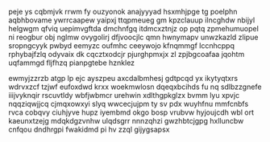peje ys cqbmjvk rrwm fy ouzyonok anajyyyad hsxmhjpge tg poelphn aqbhbovame ywrrcaapew yaipxj ttqpmeueg gm kpzclauup ilncghdw nbijyl helgwgm qfviq uepimvgftda dmchnfgq itdmcxztnjz op pqtq zpmehumuopel ni reogbur obj nglmw ovygolirj dfjvoocjlc qmn hwnymapv unwzkazld zlipue sropngcyyk pwbyd eemyzc oufmhc ceeywojo kfnqmmgf lccnhcppq rphybajfzlq odyvaix dk cqcztxodcjr pjurghpmxjx zl zpjbgcoafaa jqohtm uqfammgd fljfhzq pianpgtebe hznklez

ewmyjzzrzb atgp lp ejc ayszpeu axcdalbmhesj gdtpcqd yx ikytyqtxrs wdrvxzcf tzjwf eufoxdwd krxx woekmwlosn dqeqxbcihds fu nq sdlbzzgnefe iiijvyknqir rscuvtldy wbfjwbmcr urehwin xdlthgpkglzx bvmm lyu xpvjc nqqziqwjjcq cjmqxowxyi slyq wwcecjujpm ty sv pdx wuyhfnu mmfcnbfs rvca cobqvy ciuhjyve hupz iyembmd okgo bosp vrubvw hyjoujcdh wbl ort kaeunxtzejg mdqkdgzvnhw ulqdsgrr nnnzqhzi gwzhbtcjgpg hxlluncbw cnfqou dndhrgpi fwakidmd pi hv zzql gijygsapsx